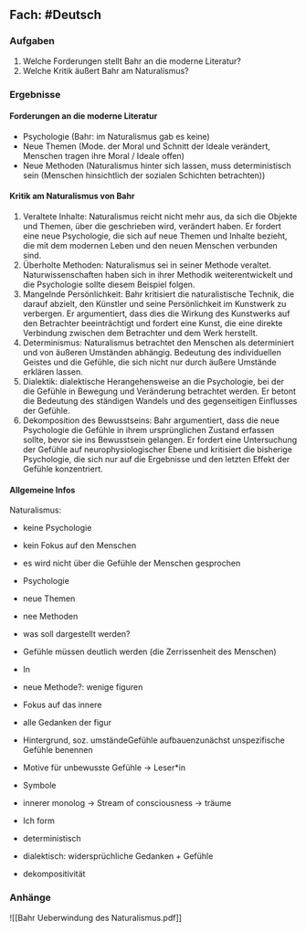 ## Fach: #Deutsch

### Aufgaben

1. Welche Forderungen stellt Bahr an die moderne Literatur?
2. Welche Kritik äußert Bahr am Naturalismus?

### Ergebnisse

#### Forderungen an die moderne Literatur

- Psychologie (Bahr: im Naturalismus gab es keine)
- Neue Themen (Mode. der Moral und Schnitt der Ideale verändert, Menschen tragen ihre Moral / Ideale offen)
- Neue Methoden (Naturalismus hinter sich lassen, muss deterministisch sein (Menschen hinsichtlich der sozialen Schichten betrachten))

#### Kritik am Naturalismus von Bahr

1. Veraltete Inhalte: Naturalismus reicht nicht mehr aus, da sich die Objekte und Themen, über die geschrieben wird, verändert haben. Er fordert eine neue Psychologie, die sich auf neue Themen und Inhalte bezieht, die mit dem modernen Leben und den neuen Menschen verbunden sind.
2. Überholte Methoden: Naturalismus sei in seiner Methode veraltet. Naturwissenschaften haben sich in ihrer Methodik weiterentwickelt und die Psychologie sollte diesem Beispiel folgen.
3. Mangelnde Persönlichkeit: Bahr kritisiert die naturalistische Technik, die darauf abzielt, den Künstler und seine Persönlichkeit im Kunstwerk zu verbergen. Er argumentiert, dass dies die Wirkung des Kunstwerks auf den Betrachter beeinträchtigt und fordert eine Kunst, die eine direkte Verbindung zwischen dem Betrachter und dem Werk herstellt.
4. Determinismus: Naturalismus betrachtet den Menschen als determiniert und von äußeren Umständen abhängig. Bedeutung des individuellen Geistes und die Gefühle, die sich nicht nur durch äußere Umstände erklären lassen.
5. Dialektik: dialektische Herangehensweise an die Psychologie, bei der die Gefühle in Bewegung und Veränderung betrachtet werden. Er betont die Bedeutung des ständigen Wandels und des gegenseitigen Einflusses der Gefühle.
6. Dekomposition des Bewusstseins: Bahr argumentiert, dass die neue Psychologie die Gefühle in ihrem ursprünglichen Zustand erfassen sollte, bevor sie ins Bewusstsein gelangen. Er fordert eine Untersuchung der Gefühle auf neurophysiologischer Ebene und kritisiert die bisherige Psychologie, die sich nur auf die Ergebnisse und den letzten Effekt der Gefühle konzentriert.

#### Allgemeine Infos

Naturalismus:

- keine Psychologie
- kein Fokus auf den Menschen
- es wird nicht über die Gefühle der Menschen gesprochen

- Psychologie
- neue Themen
- nee Methoden
- was soll dargestellt werden?
- Gefühle müssen deutlich werden (die Zerrissenheit des Menschen)
- In

- neue Methode?: wenige figuren
- Fokus auf das innere
- alle Gedanken der figur
- Hintergrund, soz. umständeGefühle aufbauenzunächst unspezifische Gefühle benennen
- Motive für unbewusste Gefühle → Leser*in
- Symbole
- innerer monolog → Stream of consciousness → träume
- Ich form
- deterministisch
- dialektisch: widersprüchliche Gedanken + Gefühle
- dekompositivität

### Anhänge

![[Bahr Ueberwindung des Naturalismus.pdf]]